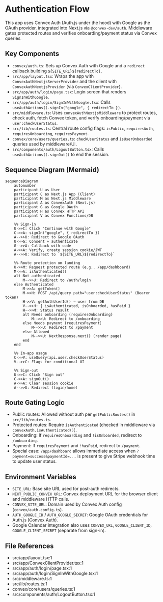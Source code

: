 # Authentication Flow

This app uses Convex Auth (Auth.js under the hood) with Google as the OAuth provider, integrated into Next.js via `@convex-dev/auth`. Middleware gates protected routes and verifies onboarding/payment status via Convex queries.

## Key Components
- `convex/auth.ts`: Sets up Convex Auth with Google and a `redirect` callback building `${SITE_URL}${redirectTo}`.
- `src/app/layout.tsx`: Wraps the app with `ConvexAuthNextjsServerProvider` and the client with `ConvexAuthNextjsProvider` (via `ConvexClientProvider`).
- `src/app/auth/login/page.tsx`: Login screen that renders `SignInWithGoogle`.
- `src/app/auth/login/SignInWithGoogle.tsx`: Calls `useAuthActions().signIn("google", { redirectTo })`.
- `src/middleware.ts`: Uses `convexAuthNextjsMiddleware` to protect routes, check auth, fetch Convex token, and verify onboarding/payment via `user:checkUserStatus`.
- `src/lib/routes.ts`: Central route config flags: `isPublic`, `requiresAuth`, `requiresOnboarding`, `requiresPayment`.
- `convex/core/users/queries.ts`: `checkUserStatus` and `isUserOnboarded` queries used by middleware/UI.
- `src/components/auth/LogoutButton.tsx`: Calls `useAuthActions().signOut()` to end the session.

## Sequence Diagram (Mermaid)
```mermaid
sequenceDiagram
    autonumber
    participant U as User
    participant C as Next.js App (Client)
    participant M as Next.js Middleware
    participant A as ConvexAuth (Next.js)
    participant G as Google OAuth
    participant H as Convex HTTP API
    participant V as Convex Functions/DB

    %% Sign-in
    U->>C: Click "Continue with Google"
    C->>A: signIn("google", { redirectTo })
    A-->>U: Redirect to Google OAuth
    U->>G: Consent + authenticate
    G-->>A: Callback with code
    A->>A: Verify, create session cookie/JWT
    A-->>U: Redirect to `${SITE_URL}${redirectTo}`

    %% Route protection on landing
    U->>M: Request protected route (e.g., /app/dashboard)
    M->>A: isAuthenticated()
    alt Not authenticated
        M-->>U: Redirect to /auth/login
    else Authenticated
        M->>A: getToken()
        M->>H: POST /api/query path="user:checkUserStatus" (Bearer token)
        H->>V: getAuthUserId() → user from DB
        V-->>H: { isAuthenticated, isOnboarded, hasPaid }
        H-->>M: Status result
        alt Needs onboarding (requiresOnboarding)
            M-->>U: Redirect to /onboarding
        else Needs payment (requiresPayment)
            M-->>U: Redirect to /payment
        else Allowed
            M-->>U: NextResponse.next() (render page)
        end
    end

    %% In-app usage
    C->>V: useQuery(api.user.checkUserStatus)
    V-->>C: Flags for conditional UI

    %% Sign-out
    U->>C: Click "Sign out"
    C->>A: signOut()
    A->>A: Clear session cookie
    A-->>U: Redirect (login/home)
```

## Route Gating Logic
- Public routes: Allowed without auth per `getPublicRoutes()` in `src/lib/routes.ts`.
- Protected routes: Require `isAuthenticated` (checked in middleware via `convexAuth.isAuthenticated()`).
- Onboarding: If `requiresOnboarding` and `!isOnboarded`, redirect to `/onboarding`.
- Payment: If `requiresPayment` and `!hasPaid`, redirect to `/payment`.
- Special case: `/app/dashboard` allows immediate access when `?payment=success&paymentId=...` is present to give Stripe webhook time to update user status.

## Environment Variables
- `SITE_URL`: Base site URL used for post-auth redirects.
- `NEXT_PUBLIC_CONVEX_URL`: Convex deployment URL for the browser client and middleware HTTP calls.
- `CONVEX_SITE_URL`: Domain used by Convex Auth config (`convex/auth.config.ts`).
- `AUTH_GOOGLE_ID` / `AUTH_GOOGLE_SECRET`: Google OAuth credentials for Auth.js (Convex Auth).
- Google Calendar integration also uses `CONVEX_URL`, `GOOGLE_CLIENT_ID`, `GOOGLE_CLIENT_SECRET` (separate from sign-in).

## File References
[](/home/galileo/workspaces/alara-website/convex/auth.ts:1)
- src/app/layout.tsx:1
- src/app/ConvexClientProvider.tsx:1
- src/app/auth/login/page.tsx:1
- src/app/auth/login/SignInWithGoogle.tsx:1
- src/middleware.ts:1
- src/lib/routes.ts:1
- convex/core/users/queries.ts:1
- src/components/auth/LogoutButton.tsx:1

